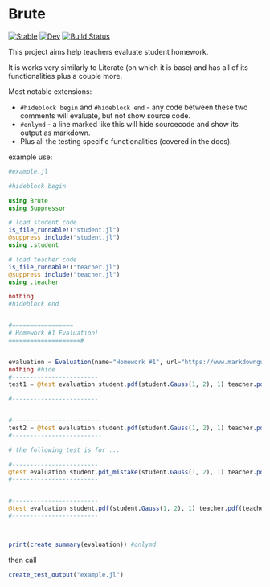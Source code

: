 # Brute

[![Stable](https://img.shields.io/badge/docs-stable-blue.svg)](https://Kunz-David.github.io/Brute.jl/stable/)
[![Dev](https://img.shields.io/badge/docs-dev-blue.svg)](https://Kunz-David.github.io/Brute.jl/dev/)
[![Build Status](https://github.com/Kunz-David/Brute.jl/actions/workflows/CI.yml/badge.svg?branch=main)](https://github.com/Kunz-David/Brute.jl/actions/workflows/CI.yml?query=branch%3Amain)



This project aims help teachers evaluate student homework.

It is works very similarly to Literate (on which it is base) and has all of its functionalities plus a couple more.

Most notable extensions:
- `#hideblock begin` and `#hideblock end` - any code between these two comments will evaluate, but not show source code.
- `#onlymd` - a line marked like this will hide sourcecode and show its output as markdown.
- Plus all the testing specific functionalities (covered in the docs).

example use:

```julia
#example.jl

#hideblock begin

using Brute
using Suppressor

# load student code
is_file_runnable!("student.jl")
@suppress include("student.jl")
using .student

# load teacher code
is_file_runnable!("teacher.jl")
@suppress include("teacher.jl")
using .teacher

nothing
#hideblock end


#=================
# Homework #1 Evaluation!
====================#


evaluation = Evaluation(name="Homework #1", url="https://www.markdownguide.org/cheat-sheet/", maxpoints=0) #hide
nothing #hide
#------------------------
test1 = @test evaluation student.pdf(student.Gauss(1, 2), 1) teacher.pdf(teacher.Gauss(1, 2), 1) (optionality=mandatory, access=public) #onlymd

#------------------------


#-------------------------
test2 = @test evaluation student.pdf(student.Gauss(1, 2), 1) teacher.pdf(teacher.Gauss(1, 2), 1) (optionality=mandatory, access=public) #onlymd
#-------------------------

# the following test is for ...

#------------------------
@test evaluation student.pdf_mistake(student.Gauss(1, 2), 1) teacher.pdf(teacher.Gauss(1, 2), 1) (optionality=optional, access=private) #onlymd
#------------------------


#------------------------
@test evaluation student.pdf(student.Gauss(1, 2), 1) teacher.pdf(teacher.Gauss(1, 2), 1) (optionality=mandatory, access=private) #onlymd
#------------------------



print(create_summary(evaluation)) #onlymd

```

then call
```julia
create_test_output("example.jl")
```